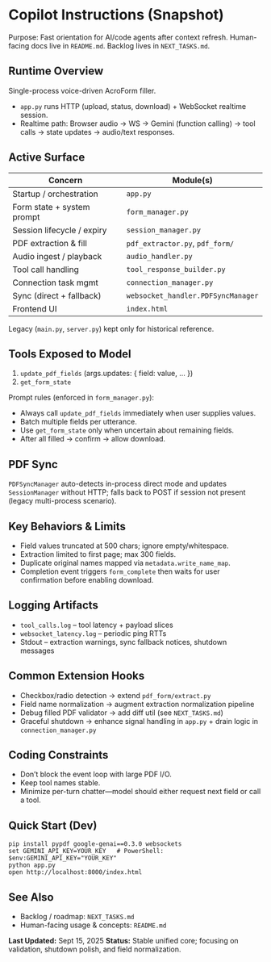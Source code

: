 ﻿# Copilot Instructions (Snapshot)

Purpose: Fast orientation for AI/code agents after context refresh. Human-facing docs live in `README.md`. Backlog lives in `NEXT_TASKS.md`.

## Runtime Overview
Single-process voice-driven AcroForm filler.
* `app.py` runs HTTP (upload, status, download) + WebSocket realtime session.
* Realtime path: Browser audio → WS → Gemini (function calling) → tool calls → state updates → audio/text responses.

## Active Surface
| Concern | Module(s) |
|---------|-----------|
| Startup / orchestration | `app.py` |
| Form state + system prompt | `form_manager.py` |
| Session lifecycle / expiry | `session_manager.py` |
| PDF extraction & fill | `pdf_extractor.py`, `pdf_form/` |
| Audio ingest / playback | `audio_handler.py` |
| Tool call handling | `tool_response_builder.py` |
| Connection task mgmt | `connection_manager.py` |
| Sync (direct + fallback) | `websocket_handler.PDFSyncManager` |
| Frontend UI | `index.html` |

Legacy (`main.py`, `server.py`) kept only for historical reference.

## Tools Exposed to Model
1. `update_pdf_fields` (args.updates: { field: value, ... })
2. `get_form_state`

Prompt rules (enforced in `form_manager.py`):
* Always call `update_pdf_fields` immediately when user supplies values.
* Batch multiple fields per utterance.
* Use `get_form_state` only when uncertain about remaining fields.
* After all filled → confirm → allow download.

## PDF Sync
`PDFSyncManager` auto-detects in-process direct mode and updates `SessionManager` without HTTP; falls back to POST if session not present (legacy multi-process scenario).

## Key Behaviors & Limits
* Field values truncated at 500 chars; ignore empty/whitespace.
* Extraction limited to first page; max 300 fields.
* Duplicate original names mapped via `metadata.write_name_map`.
* Completion event triggers `form_complete` then waits for user confirmation before enabling download.

## Logging Artifacts
* `tool_calls.log` – tool latency + payload slices
* `websocket_latency.log` – periodic ping RTTs
* Stdout – extraction warnings, sync fallback notices, shutdown messages

## Common Extension Hooks
* Checkbox/radio detection → extend `pdf_form/extract.py`
* Field name normalization → augment extraction normalization pipeline
* Debug filled PDF validator → add diff util (see `NEXT_TASKS.md`)
* Graceful shutdown → enhance signal handling in `app.py` + drain logic in `connection_manager.py`

## Coding Constraints
* Don’t block the event loop with large PDF I/O.
* Keep tool names stable.
* Minimize per-turn chatter—model should either request next field or call a tool.

## Quick Start (Dev)
```
pip install pypdf google-genai==0.3.0 websockets
set GEMINI_API_KEY=YOUR_KEY   # PowerShell: $env:GEMINI_API_KEY="YOUR_KEY"
python app.py
open http://localhost:8000/index.html
```

## See Also
* Backlog / roadmap: `NEXT_TASKS.md`
* Human-facing usage & concepts: `README.md`

**Last Updated:** Sept 15, 2025
**Status:** Stable unified core; focusing on validation, shutdown polish, and field normalization.
